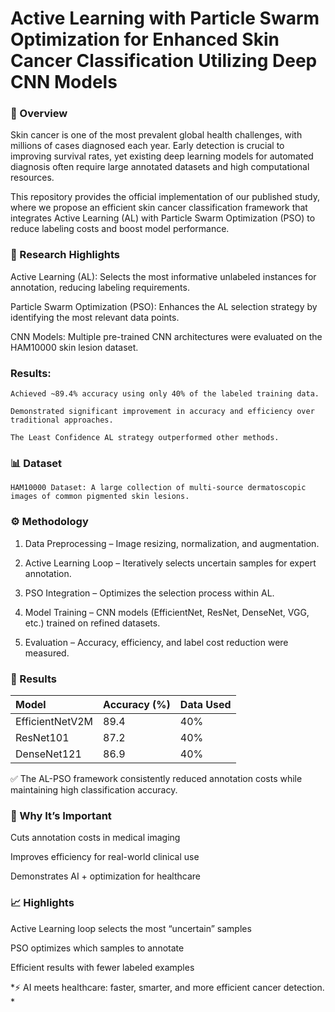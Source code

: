 # Active Learning with Particle Swarm Optimization for Enhanced Skin Cancer Classification Utilizing Deep CNN Models

### 📌 Overview

Skin cancer is one of the most prevalent global health challenges, with millions of cases diagnosed each year. Early detection is crucial to improving survival rates, yet existing deep learning models for automated diagnosis often require large annotated datasets and high computational resources.

This repository provides the official implementation of our published study, where we propose an efficient skin cancer classification framework that integrates Active Learning (AL) with Particle Swarm Optimization (PSO) to reduce labeling costs and boost model performance.


### 🧪 Research Highlights

Active Learning (AL): Selects the most informative unlabeled instances for annotation, reducing labeling requirements.

Particle Swarm Optimization (PSO): Enhances the AL selection strategy by identifying the most relevant data points.

CNN Models: Multiple pre-trained CNN architectures were evaluated on the HAM10000 skin lesion dataset.

### Results:

    Achieved ~89.4% accuracy using only 40% of the labeled training data.

    Demonstrated significant improvement in accuracy and efficiency over traditional approaches.

    The Least Confidence AL strategy outperformed other methods.

### 📊 Dataset

    HAM10000 Dataset: A large collection of multi-source dermatoscopic images of common pigmented skin lesions.

### ⚙️ Methodology

  1. Data Preprocessing – Image resizing, normalization, and augmentation.

  2. Active Learning Loop – Iteratively selects uncertain samples for expert annotation.

  3. PSO Integration – Optimizes the selection process within AL.

  4. Model Training – CNN models (EfficientNet, ResNet, DenseNet, VGG, etc.) trained on refined datasets.

  5. Evaluation – Accuracy, efficiency, and label cost reduction were measured.


### 🚀 Results
| Model  |	Accuracy (%)	|Data Used |
|:--------|:--------------|:----------|
|EfficientNetV2M	| 89.4 |	40% |
|ResNet101	| 87.2 |	40% |
|DenseNet121	| 86.9	| 40% |

✅ The AL-PSO framework consistently reduced annotation costs while maintaining high classification accuracy.

### 🚀 Why It’s Important

  Cuts annotation costs in medical imaging

  Improves efficiency for real-world clinical use

  Demonstrates AI + optimization for healthcare

### 📈 Highlights

  Active Learning loop selects the most “uncertain” samples

  PSO optimizes which samples to annotate

  Efficient results with fewer labeled examples



*⚡ AI meets healthcare: faster, smarter, and more efficient cancer detection. *
